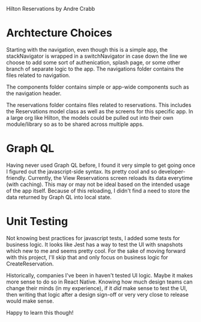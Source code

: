 Hilton Reservations
by Andre Crabb

# Archtecture Choices

Starting with the navigation, even though this is a simple app, the stackNavigator is wrapped in a switchNavigator in case down the line we choose to add some sort of authenication, splash page, or some other branch of separate logic to the app.
The navigations folder contains the files related to navigation.

The components folder contains simple or app-wide components such as the navigation header.

The reservations folder contains files related to reservations. This includes the Reservations model class as well as the screens for this specific app. In a large org like Hilton, the models could be pulled out into their own module/library so as to be shared across multiple apps.

# Graph QL

Having never used Graph QL before, I found it very simple to get going once I figured out the javascript-side syntax. Its pretty cool and so developer-friendly.
Currently, the View Reservations screen reloads its data everytime (with caching). This may or may not be ideal based on the intended usage of the app itself. Because of this reloading, I didn't find a need to store the data returned by Graph QL into local state.

# Unit Testing

Not knowing best practices for javascript tests, I added some tests for business logic.
It looks like Jest has a way to test the UI with snapshots which new to me and seems pretty cool. For the sake of moving forward with this project, I'll skip that and only focus on business logic for CreateReservation.

Historically, companies I've been in haven't tested UI logic. Maybe it makes more sense to do so in React Native.
Knowing how much design teams can change their minds (in my experience), if it _did_ make sense to test the UI, then writing that logic after a design sign-off or very very close to release would make sense.

Happy to learn this though!
